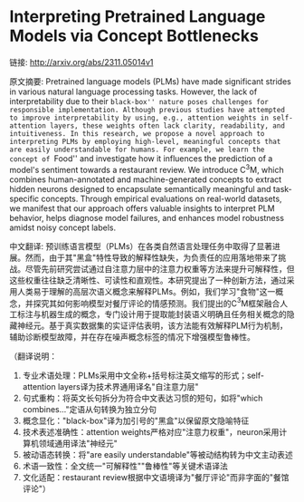 # Interpreting Pretrained Language Models via Concept Bottlenecks

链接: http://arxiv.org/abs/2311.05014v1

原文摘要:
Pretrained language models (PLMs) have made significant strides in various
natural language processing tasks. However, the lack of interpretability due to
their ``black-box'' nature poses challenges for responsible implementation.
Although previous studies have attempted to improve interpretability by using,
e.g., attention weights in self-attention layers, these weights often lack
clarity, readability, and intuitiveness. In this research, we propose a novel
approach to interpreting PLMs by employing high-level, meaningful concepts that
are easily understandable for humans. For example, we learn the concept of
``Food'' and investigate how it influences the prediction of a model's
sentiment towards a restaurant review. We introduce C$^3$M, which combines
human-annotated and machine-generated concepts to extract hidden neurons
designed to encapsulate semantically meaningful and task-specific concepts.
Through empirical evaluations on real-world datasets, we manifest that our
approach offers valuable insights to interpret PLM behavior, helps diagnose
model failures, and enhances model robustness amidst noisy concept labels.

中文翻译:
预训练语言模型（PLMs）在各类自然语言处理任务中取得了显著进展。然而，由于其"黑盒"特性导致的解释性缺失，为负责任的应用落地带来了挑战。尽管先前研究尝试通过自注意力层中的注意力权重等方法来提升可解释性，但这些权重往往缺乏清晰性、可读性和直观性。本研究提出了一种创新方法，通过采用人类易于理解的高层次语义概念来解释PLMs。例如，我们学习"食物"这一概念，并探究其如何影响模型对餐厅评论的情感预测。我们提出的C$^3$M框架融合人工标注与机器生成的概念，专门设计用于提取能封装语义明确且任务相关概念的隐藏神经元。基于真实数据集的实证评估表明，该方法能有效解释PLM行为机制，辅助诊断模型故障，并在存在噪声概念标签的情况下增强模型鲁棒性。

（翻译说明：
1. 专业术语处理：PLMs采用中文全称+括号标注英文缩写的形式；self-attention layers译为技术界通用译名"自注意力层"
2. 句式重构：将英文长句拆分为符合中文表达习惯的短句，如将"which combines..."定语从句转换为独立分句
3. 概念显化："black-box"译为加引号的"黑盒"以保留原文隐喻特征
4. 技术表述准确性：attention weights严格对应"注意力权重"，neuron采用计算机领域通用译法"神经元"
5. 被动语态转换：将"are easily understandable"等被动结构转为中文主动表述
6. 术语一致性：全文统一"可解释性""鲁棒性"等关键术语译法
7. 文化适配：restaurant review根据中文语境译为"餐厅评论"而非字面的"餐馆评论"）
